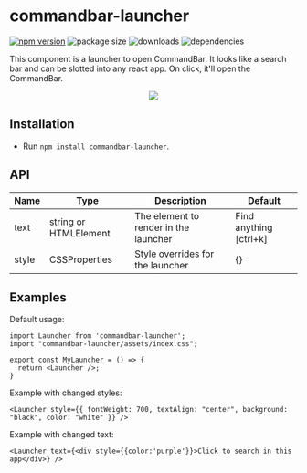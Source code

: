 # commandbar-launcher

[![npm version](https://badge.fury.io/js/commandbar-launcher.svg)](https://badge.fury.io/js/commandbar-launcher)
![package size](https://img.shields.io/bundlephobia/min/commandbar-launcher/1.1.2)
![downloads](https://img.shields.io/npm/dm/commandbar-launcher)
![dependencies](https://img.shields.io/badge/dependencies-react-blue)

This component is a launcher to open CommandBar. It looks like a search bar and can be slotted into any react app. On click, it'll open the CommandBar.

<p align="center">
  <img align="center" src="https://user-images.githubusercontent.com/1981738/95909815-f774b680-0d53-11eb-95e7-95b5a9d576d3.png">
</p>

## Installation

- Run `npm install commandbar-launcher`.

## API

| Name  | Type                  | Description                           | Default                |
| ----- | --------------------- | ------------------------------------- | ---------------------- |
| text  | string or HTMLElement | The element to render in the launcher | Find anything [ctrl+k] |
| style | CSSProperties         | Style overrides for the launcher      | {}                     |

## Examples

Default usage:

```
import Launcher from 'commandbar-launcher';
import "commandbar-launcher/assets/index.css";

export const MyLauncher = () => {
  return <Launcher />;
}
```

Example with changed styles:

```
<Launcher style={{ fontWeight: 700, textAlign: "center", background: "black", color: "white" }} />
```

Example with changed text:

```
<Launcher text={<div style={{color:'purple'}}>Click to search in this app</div>} />
```

[build-badge]: https://img.shields.io/travis/user/repo/master.png?style=flat-square
[build]: https://travis-ci.org/user/repo
[npm-badge]: https://img.shields.io/npm/v/npm-package.png?style=flat-square
[npm]: https://www.npmjs.org/package/npm-package
[coveralls-badge]: https://img.shields.io/coveralls/user/repo/master.png?style=flat-square
[coveralls]: https://coveralls.io/github/user/repo

